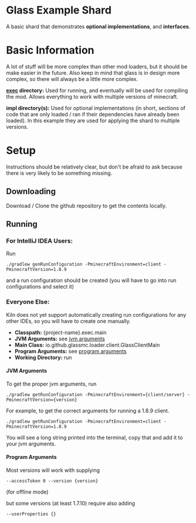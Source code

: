 # Glass Example Shard
A basic shard that demonstrates **optional implementations**, and **interfaces**.

# Basic Information
A lot of stuff will be more complex than other mod loaders, but it should be make easier in the future. Also keep in mind that glass is in design more complex, so there will always be a little more complex.

**[exec](exec) directory:** Used for running, and eventually will be used for compiling the mod. Allows everything to work with multiple versions of minecraft.

**impl directory(s):** Used for optional implementations (in short, sections of code that are only loaded / ran if their dependencies have already been loaded). In this example they are used for applying the shard to multiple versions.

# Setup
Instructions should be relatively clear, but don't be afraid to ask because there is very likely to be something missing.

## Downloading
Download / Clone the github repository to get the contents locally.

## Running

### For IntelliJ IDEA Users:

Run

`./gradlew genRunConfiguration -PminecraftEnvironment=client -PminecraftVersion=1.8.9`

and a run configuration should be created (you will have to go into run configurations and select it)

### Everyone Else:
Kiln does not yet support automatically creating run configurations for any other IDEs, so you will have to create one manually.

 - **Classpath:** {project-name}.exec.main
 - **JVM Arguments:** see [jvm arguments](#jvm-arguments)
 - **Main Class:** io.github.glassmc.loader.client.GlassClientMain
 - **Program Arguments:** see [program arguments](#program-arguments)  
 - **Working Directory:** run

#### JVM Arguments
To get the proper jvm arguments, run

`./gradlew getRunConfiguration -PminecraftEnvironment={client/server} -PminecraftVersion={version}`

For example, to get the correct arguments for running a 1.8.9 client.

`./gradlew getRunConfiguration -PminecraftEnvironment=client -PminecraftVersion=1.8.9`

You will see a long string printed into the terminal, copy that and add it to your jvm arguments.

#### Program Arguments
Most versions will work with supplying

`--accessToken 0 --version {version}`

(for offline mode)

but some versions (at least 1.7.10) require also adding

`--userProperties {}`